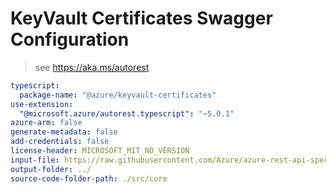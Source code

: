 # KeyVault Certificates Swagger Configuration

> see https://aka.ms/autorest

``` yaml
typescript:
  package-name: "@azure/keyvault-certificates"
use-extension:
  "@microsoft.azure/autorest.typescript": "~5.0.1"
azure-arm: false
generate-metadata: false
add-credentials: false
license-header: MICROSOFT_MIT_NO_VERSION
input-file: https://raw.githubusercontent.com/Azure/azure-rest-api-specs/master/specification/keyvault/data-plane/Microsoft.KeyVault/preview/7.1/certificates.json
output-folder: ../
source-code-folder-path: ./src/core
```
